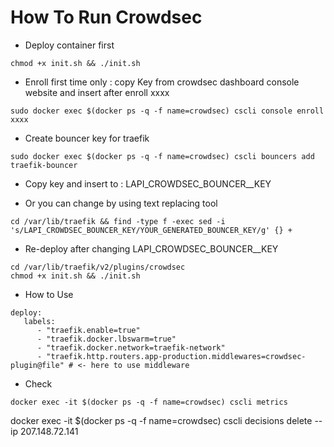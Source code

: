 # How To Run Crowdsec

- Deploy container first
  
```shell
chmod +x init.sh && ./init.sh
```

- Enroll first time only : copy Key from crowdsec dashboard console website and insert after enroll xxxx

```shell
sudo docker exec $(docker ps -q -f name=crowdsec) cscli console enroll xxxx
```

- Create bouncer key for traefik

```shell
sudo docker exec $(docker ps -q -f name=crowdsec) cscli bouncers add traefik-bouncer
```

- Copy key and insert to : LAPI_CROWDSEC_BOUNCER__KEY

- Or you can change by using text replacing tool

```shell
cd /var/lib/traefik && find -type f -exec sed -i 's/LAPI_CROWDSEC_BOUNCER_KEY/YOUR_GENERATED_BOUNCER_KEY/g' {} +
```

- Re-deploy after changing LAPI_CROWDSEC_BOUNCER__KEY
  
```shell
cd /var/lib/traefik/v2/plugins/crowdsec
chmod +x init.sh && ./init.sh
```

- How to Use

```shell
deploy:
   labels:
      - "traefik.enable=true"
      - "traefik.docker.lbswarm=true"
      - "traefik.docker.network=traefik-network"
      - "traefik.http.routers.app-production.middlewares=crowdsec-plugin@file" # <- here to use middleware
```

- Check

```shell
docker exec -it $(docker ps -q -f name=crowdsec) cscli metrics
```


docker exec -it $(docker ps -q -f name=crowdsec) cscli decisions delete --ip 207.148.72.141